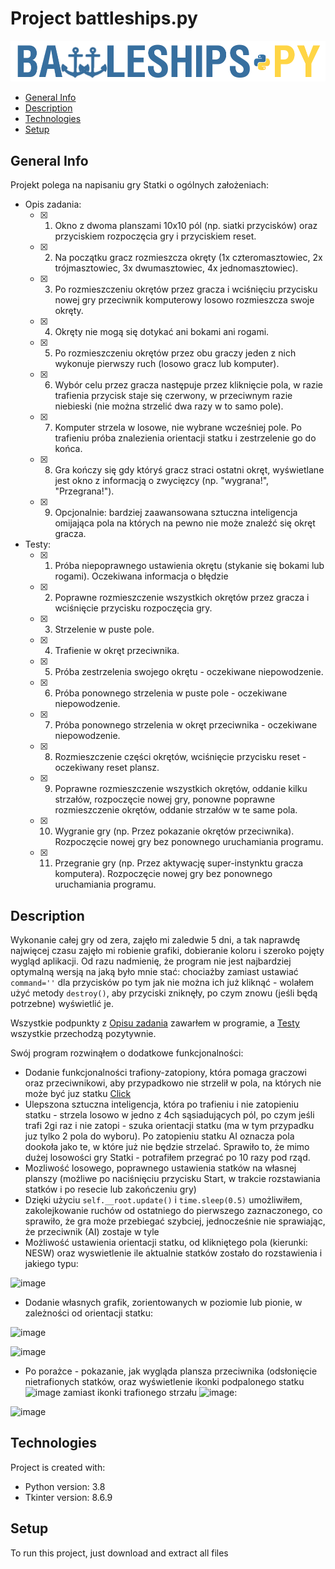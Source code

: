 # Project battleships.py 
![Algorithm schema](./images/battleships.png)

* [General Info](#general-info "Goto General Info")
* [Description](#description "Goto General Description")
* [Technologies](#technologies "Goto General Technologies")
* [Setup](#setup "Goto General Steup")

## General Info
Projekt polega na napisaniu gry Statki o ogólnych założeniach:
* Opis zadania:
	* [x] 1. Okno z dwoma planszami 10x10 pól (np. siatki przycisków) oraz przyciskiem rozpoczęcia gry i przyciskiem reset. 
	* [x] 2. Na początku gracz rozmieszcza okręty (1x czteromasztowiec, 2x trójmasztowiec, 3x dwumasztowiec, 4x jednomasztowiec). 
	* [x] 3. Po rozmieszczeniu okrętów przez gracza i wciśnięciu przycisku nowej gry przeciwnik komputerowy losowo rozmieszcza swoje okręty. 
	* [x] 4. Okręty nie mogą się dotykać ani bokami ani rogami. 
	* [x] 5. Po rozmieszczeniu okrętów przez obu graczy jeden z nich wykonuje pierwszy ruch (losowo gracz lub komputer). 
	* [x] 6. Wybór celu przez gracza następuje przez kliknięcie pola, w razie trafienia przycisk staje się czerwony, w przeciwnym razie niebieski (nie można strzelić dwa razy w to samo pole). 
	* [x] 7. Komputer strzela w losowe, nie wybrane wcześniej pole. Po trafieniu próba znalezienia orientacji statku i zestrzelenie go do końca. 
	* [x] 8. Gra kończy się gdy któryś gracz straci ostatni okręt, wyświetlane jest okno z informacją o zwycięzcy (np. "wygrana!", "Przegrana!"). 
	* [x] 9. Opcjonalnie: bardziej zaawansowana sztuczna inteligencja omijająca pola na których na pewno nie może znaleźć się okręt gracza. 
	
* Testy:
	* [x] 1. Próba niepoprawnego ustawienia okrętu (stykanie się bokami lub rogami). Oczekiwana informacja o błędzie
	* [x] 2. Poprawne rozmieszczenie wszystkich okrętów przez gracza i wciśnięcie przycisku rozpoczęcia gry. 
	* [x] 3. Strzelenie w puste pole. 
	* [x] 4. Trafienie w okręt przeciwnika. 
	* [x] 5. Próba zestrzelenia swojego okrętu - oczekiwane niepowodzenie. 
	* [x] 6. Próba ponownego strzelenia w puste pole - oczekiwane niepowodzenie. 
	* [x] 7. Próba ponownego strzelenia w okręt przeciwnika - oczekiwane niepowodzenie. 
	* [x] 8. Rozmieszczenie części okrętów, wciśnięcie przycisku reset - oczekiwany reset plansz. 
	* [x] 9. Poprawne rozmieszczenie wszystkich okrętów, oddanie kilku strzałów, rozpoczęcie nowej gry, ponowne poprawne rozmieszczenie okrętów, oddanie strzałów w te same pola. 
	* [x] 10. Wygranie gry (np. Przez pokazanie okrętów przeciwnika). Rozpoczęcie nowej gry bez ponownego uruchamiania programu. 
	* [x] 11. Przegranie gry (np. Przez aktywację super-instynktu gracza komputera). Rozpoczęcie nowej gry bez ponownego uruchamiania programu. 

## Description
Wykonanie całej gry od zera, zajęło mi zaledwie 5 dni, a tak naprawdę najwięcej czasu zajęło mi robienie grafiki, dobieranie koloru i szeroko pojęty wygląd aplikacji. Od razu nadmienię, że program nie jest najbardziej optymalną wersją na jaką było mnie stać: chociażby zamiast ustawiać `command=''` dla przycisków po tym jak nie można ich już kliknąć - wolałem użyć metody `destroy()`, aby przyciski zniknęły, po czym znowu (jeśli będą potrzebne) wyświetlić je. 

Wszystkie podpunkty z [Opisu zadania](#general-info "Goto General Info") zawarłem w programie, a [Testy](#general-info "Goto General Info") wszystkie przechodzą pozytywnie.

Swój program rozwinąłem o dodatkowe funkcjonalności:
* Dodanie funkcjonalności trafiony-zatopiony, która pomaga graczowi oraz przeciwnikowi, aby przypadkowo nie strzelił w pola, na których nie może być juz statku [Click](https://github.com/jacekoleksy/battleships.python/blob/092d2bc3a9c70c24b28bf1b8199a6e9e531ca640/battleships.py#L161-L169 "Goto")
* Ulepszona sztuczna inteligencja, która po trafieniu i nie zatopieniu statku - strzela losowo w jedno z 4ch sąsiadujących pól, po czym jeśli trafi 2gi raz i nie zatopi - szuka orientacji statku (ma w tym przypadku juz tylko 2 pola do wyboru). Po zatopieniu statku AI oznacza pola dookoła jako te, w które już nie będzie strzelać. Sprawiło to, że mimo dużej losowości gry Statki - potrafiłem przegrać po 10 razy pod rząd.
* Mozliwość losowego, poprawnego ustawienia statków na własnej planszy (możliwe po naciśnięciu przycisku Start, w trakcie rozstawiania statków i po resecie lub zakończeniu gry)
* Dzięki użyciu `self.__root.update()` i `time.sleep(0.5)` umożliwiłem, zakolejkowanie ruchów od ostatniego do pierwszego zaznaczonego, co sprawiło, że gra może przebiegać szybciej, jednocześnie nie sprawiając, że przeciwnik (AI) zostaje w tyle
* Możliwość ustawienia orientacji statku, od klikniętego pola (kierunki: NESW) oraz wyswietlenie ile aktualnie statków zostało do rozstawienia i jakiego typu:

![image](https://user-images.githubusercontent.com/47715648/118711331-c1cf0900-b81f-11eb-9e61-0bfd4feb9ccf.png)

* Dodanie własnych grafik, zorientowanych w poziomie lub pionie, w zależności od orientacji statku:

![image](https://user-images.githubusercontent.com/47715648/118708950-a9112400-b81c-11eb-87e0-fa74e791d70b.png)

![image](https://user-images.githubusercontent.com/47715648/118712052-9993da00-b820-11eb-9394-2c987de6afb9.png)

* Po porażce - pokazanie, jak wygląda plansza przeciwnika (odsłonięcie nietrafionych statków, oraz wyświetlenie ikonki podpalonego statku ![image](https://user-images.githubusercontent.com/47715648/118712514-2ccd0f80-b821-11eb-80db-61a44cdf7a86.png)
 zamiast ikonki trafionego strzału ![image](https://user-images.githubusercontent.com/47715648/118712427-1030d780-b821-11eb-9fbb-e36e5f7a0b80.png):

![image](https://user-images.githubusercontent.com/47715648/118712388-05764280-b821-11eb-87df-7b045e3cb100.png)

## Technologies
Project is created with:
* Python version: 3.8
* Tkinter version: 8.6.9

## Setup
To run this project, just download and extract all files
